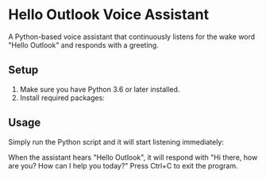 # Hello Outlook Voice Assistant

A Python-based voice assistant that continuously listens for the wake word "Hello Outlook" and responds with a greeting.

## Setup

1. Make sure you have Python 3.6 or later installed.
2. Install required packages:

## Usage

Simply run the Python script and it will start listening immediately:

When the assistant hears "Hello Outlook", it will respond with "Hi there, how are you? How can I help you today?"
Press Ctrl+C to exit the program. 